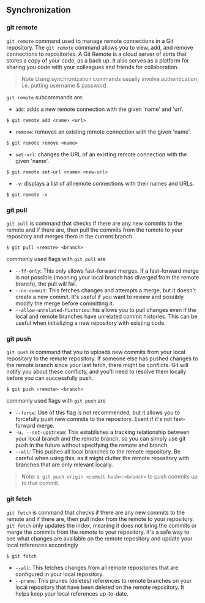 ## Synchronization
### git remote

`git remote` command used to manage remote connections in a Git repository. The `git remote` command allows you to view, add, and remove connections to repositories. A Git Remote is a cloud server of sorts that stores a copy of your code, as a back up. It also serves as a platform for sharing you code with your colleagues and friends for collaboration.

> Note
> Using synchronization commands usually involve authentication, i.e. putting username & password.

`git remote` subcommands are:

- `add`: adds a new remote connection with the given 'name' and 'url'.

```
$ git remote add <name> <url>
```

- `remove`: removes an existing remote connection with the given 'name'.

```
$ git remote remove <name>
```

- `set-url`: changes the URL of an existing remote connection with the given 'name'.

```
$ git remote set-url <name> <new-url>
```

- `-v`:  displays a list of all remote connections with their names and URLs.

```
$ git remote -v
```

### git pull
`git pull` is command that checks if there are any new commits to the remote and if there are, then pull the commits from the remote to your repository and merges them in the current branch.
```
$ git pull <remote> <branch>
```
commonly used flags with `git pull` are

- `--ff-only`: This only allows fast-forward merges. If a fast-forward merge is not possible (meaning your local branch has diverged from the remote branch), the pull will fail.
- `--no-commit`: This fetches changes and attempts a merge, but it doesn't create a new commit. It's useful if you want to review and possibly modify the merge before committing it.
- `--allow-unrelated-histories`: his allows you to pull changes even if the local and remote branches have unrelated commit histories. This can be useful when initializing a new repository with existing code.

### git push
`git push` is command that you to uploads new commits from your local repository to the remote repository. If someone else has pushed changes to the remote branch since your last fetch, there might be conflicts. Git will notify you about these conflicts, and you'll need to resolve them locally before you can successfully push.

```
$ git push <remote> <branch>
```
commonly used flags with `git push` are

- `--force`: Use of this flag is not recommended, but it allows you to forcefully push new commits to the repository. Event if it's not fast-forward merge.
- `-u, --set-upstream`: This establishes a tracking relationship between your local branch and the remote branch, so you can simply use git push in the future without specifying the remote and branch.
- `--all`: This pushes all local branches to the remote repository. Be careful when using this, as it might clutter the remote repository with branches that are only relevant locally.

> Note:
> `$ git push origin <commit-hash>:<branch>` to push commits up to that commit.

### git fetch
`git fetch` is command that checks if there are any new commits to the remote and if there are, then pull index from the remote to your repository. `git fetch` only updates the index, meaning it does not bring the commits or merge the commits from the remote to your repository. It's a safe way to see what changes are available on the remote repository and update your local references accordingly
```
$ git fetch
```
- `--all`: This fetches changes from all remote repositories that are configured in your local repository.
- `--prune`: This prunes (deletes) references to remote branches on your local repository that have been deleted on the remote repository. It helps keep your local references up-to-date.
